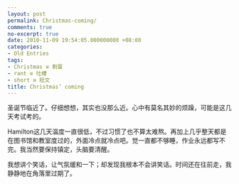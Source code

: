 ```yaml
---
layout: post
permalink: Christmas-coming/
comments: true
no-excerpt: true
date: 2010-11-09 19:54:05.000000000 +08:00
categories:
- Old Entries
tags:
- Christmas ≌ 剩蛋
- rant ≌ 吐槽
- short ≌ 短文
title: Christmas’ coming
---
```


圣诞节临近了。仔细想想，其实也没那么近。心中有莫名其妙的烦躁，可能是这几天考试考的。

Hamilton这几天温度一直很低，不过习惯了也不算太难熬。再加上几乎整天都是在图书馆和教室度过的，外面冷点就冷点吧。觉一直都不够睡，作业永远都写不完。我当然要保持镇定，头脑要清醒。

我想讲个笑话，让气氛缓和一下；却发现我根本不会讲笑话。时间还在往前走，我静静地在角落里过期了。
